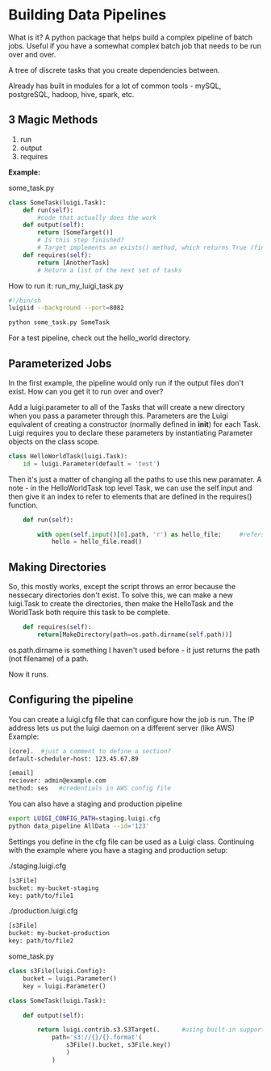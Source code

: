 # Building Data Pipelines

What is it? A python package that helps build a complex pipeline of batch jobs. Useful if you have a somewhat complex batch job that needs to be run over and over.

A tree of discrete tasks that you create dependencies between.

Already has built in modules for a lot of common tools - mySQL, postgreSQL, hadoop, hive, spark, etc.

## 3 Magic Methods

1. run
2. output
3. requires

**Example:**

some_task.py
```python
class SomeTask(luigi.Task):
	def run(self):
		#code that actually does the work
	def output(self):
		return [SomeTarget()]
		# Is this step finished?
		# Target implements an exists() method, which returns True (finished) or Fails
	def requires(self):
		return [AnotherTask]
		# Return a list of the next set of tasks
```

How to run it:
run_my_luigi_task.py

```sh
#!/bin/sh
luigiid --background --port=8082

python some_task.py SomeTask
```

For a test pipeline, check out the hello_world directory.


## Parameterized Jobs

In the first example, the pipeline would only run if the output files don't exist. How can you get it to run over and over?

Add a luigi.parameter to all of the Tasks that will create a new directory when you pass a parameter through this. Parameters are the Luigi equivalent of creating a constructor (normally defined in __init__) for each Task. Luigi requires you to declare these parameters by instantiating Parameter objects on the class scope.

```python
class HelloWorldTask(luigi.Task):
    id = luigi.Parameter(default = 'test')    
```

Then it's just a matter of changing all the paths to use this new paramater. A note - in the HelloWorldTask top level Task, we can use the self.input and then give it an index to refer to elements that are defined in the requires() function.

```python
    def run(self): 

        with open(self.input()[0].path, 'r') as hello_file:     #refers to the first element in the requires function 
            hello = hello_file.read()                            
```


## Making Directories

So, this mostly works, except the script throws an error because the nessecary directories don't exist. To solve this, we can make a new luigi.Task to create the directories, then make the HelloTask and the WorldTask both require this task to be complete.

```python
    def requires(self):
        return[MakeDirectory(path=os.path.dirname(self.path))]
```

os.path.dirname is something I haven't used before - it just returns the path (not filename) of a path.

Now it runs.

## Configuring the pipeline

You can create a luigi.cfg file that can configure how the job is run. The IP address lets us put the luigi daemon on a different server (like AWS) Example:

```sh
[core].  #just a comment to define a section?
default-scheduler-host: 123.45.67.89

[email]
reciever: admin@example.com
method: ses   #credentials in AWS config file
```

You can also have a staging and production pipeline

```sh
export LUIGI_CONFIG_PATH=staging.luigi.cfg
python data_pipeline AllData --id='123'
```

Settings you define in the cfg file can be used as a Luigi class. Continuing with the example where you have a staging and production setup:


./staging.luigi.cfg
```sh
[s3File]
bucket: my-bucket-staging
key: path/to/file1
```
./production.luigi.cfg
```sh
[s3File]
bucket: my-bucket-production
key: path/to/file2
```

some_task.py
```python
class s3File(luigi.Config):
    bucket = luigi.Parameter()
    key = luigi.Parameter()

class SomeTask(luigi.Task):

    def output(self):

        return luigi.contrib.s3.S3Target(.      #using built-in support for S3
            path='s3://{}/{}.format'(
                s3File().bucket, s3File.key()
                )
            )
```
